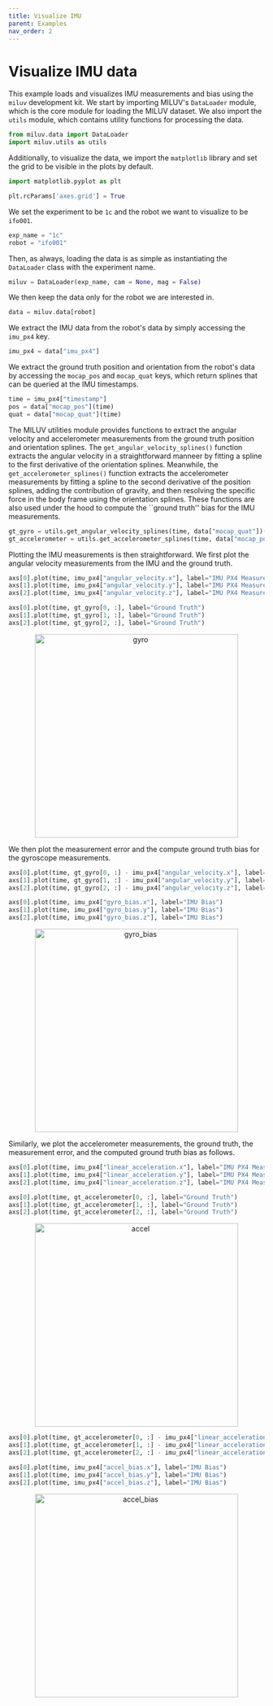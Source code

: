 ```yaml
---
title: Visualize IMU
parent: Examples
nav_order: 2
---
```


# Visualize IMU data

This example loads and visualizes IMU measurements and bias using the `miluv` development kit. We start by importing MILUV's `DataLoader` module, which is the core module for loading the MILUV dataset. We also import the `utils` module, which contains utility functions for processing the data.

```py
from miluv.data import DataLoader
import miluv.utils as utils
```

Additionally, to visualize the data, we import the `matplotlib` library and set the grid to be visible in the plots by default.

```py
import matplotlib.pyplot as plt

plt.rcParams['axes.grid'] = True
```

We set the experiment to be `1c` and the robot we want to visualize to be `ifo001`.

```py
exp_name = "1c"
robot = "ifo001"
```

Then, as always, loading the data is as simple as instantiating the `DataLoader` class with the experiment name.

```py
miluv = DataLoader(exp_name, cam = None, mag = False)
```

We then keep the data only for the robot we are interested in.

```py
data = miluv.data[robot]
```

We extract the IMU data from the robot's data by simply accessing the `imu_px4` key.

```py
imu_px4 = data["imu_px4"]
```

We extract the ground truth position and orientation from the robot's data by accessing the `mocap_pos` and `mocap_quat` keys, which return splines that can be queried at the IMU timestamps.

```py
time = imu_px4["timestamp"]
pos = data["mocap_pos"](time)
quat = data["mocap_quat"](time)
```

The MILUV utilities module provides functions to extract the angular velocity and accelerometer measurements from the ground truth position and orientation splines. The `get_angular_velocity_splines()` function extracts the angular velocity in a straightforward manneer by fitting a spline to the first derivative of the orientation splines. Meanwhile, the `get_accelerometer_splines()` function extracts the accelerometer measurements by fitting a spline to the second derivative of the position splines, adding the contribution of gravity, and then resolving the specific force in the body frame using the orientation splines. These functions are also used under the hood to compute the ``ground truth'' bias for the IMU measurements.

```py
gt_gyro = utils.get_angular_velocity_splines(time, data["mocap_quat"])(time)
gt_accelerometer = utils.get_accelerometer_splines(time, data["mocap_pos"], data["mocap_quat"])(time)
```

Plotting the IMU measurements is then straightforward. We first plot the angular velocity measurements from the IMU and the ground truth.

```py
axs[0].plot(time, imu_px4["angular_velocity.x"], label="IMU PX4 Measurement")
axs[1].plot(time, imu_px4["angular_velocity.y"], label="IMU PX4 Measurement")
axs[2].plot(time, imu_px4["angular_velocity.z"], label="IMU PX4 Measurement")

axs[0].plot(time, gt_gyro[0, :], label="Ground Truth")
axs[1].plot(time, gt_gyro[1, :], label="Ground Truth")
axs[2].plot(time, gt_gyro[2, :], label="Ground Truth")
```

<p align="center">
<img src="https://decargroup.github.io/miluv/assets/imu/gyro.png" alt="gyro" width="400" class="center"/>
</p>

We then plot the measurement error and the compute ground truth bias for the gyroscope measurements.

```py
axs[0].plot(time, gt_gyro[0, :] - imu_px4["angular_velocity.x"], label="Measurement Error")
axs[1].plot(time, gt_gyro[1, :] - imu_px4["angular_velocity.y"], label="Measurement Error")
axs[2].plot(time, gt_gyro[2, :] - imu_px4["angular_velocity.z"], label="Measurement Error")
```

```py
axs[0].plot(time, imu_px4["gyro_bias.x"], label="IMU Bias")
axs[1].plot(time, imu_px4["gyro_bias.y"], label="IMU Bias")
axs[2].plot(time, imu_px4["gyro_bias.z"], label="IMU Bias")
```

<p align="center">
<img src="https://decargroup.github.io/miluv/assets/imu/gyro_bias.png" alt="gyro_bias" width="400" class="center"/>
</p>

Similarly, we plot the accelerometer measurements, the ground truth, the measurement error, and the computed ground truth bias as follows.

```py
axs[0].plot(time, imu_px4["linear_acceleration.x"], label="IMU PX4 Measurement")
axs[1].plot(time, imu_px4["linear_acceleration.y"], label="IMU PX4 Measurement")
axs[2].plot(time, imu_px4["linear_acceleration.z"], label="IMU PX4 Measurement")
```

```py
axs[0].plot(time, gt_accelerometer[0, :], label="Ground Truth")
axs[1].plot(time, gt_accelerometer[1, :], label="Ground Truth")
axs[2].plot(time, gt_accelerometer[2, :], label="Ground Truth")
```

<p align="center">
<img src="https://decargroup.github.io/miluv/assets/imu/accel.png" alt="accel" width="400" class="center"/>
</p>

```py
axs[0].plot(time, gt_accelerometer[0, :] - imu_px4["linear_acceleration.x"], label="Measurement Error")
axs[1].plot(time, gt_accelerometer[1, :] - imu_px4["linear_acceleration.y"], label="Measurement Error")
axs[2].plot(time, gt_accelerometer[2, :] - imu_px4["linear_acceleration.z"], label="Measurement Error")
```

```py
axs[0].plot(time, imu_px4["accel_bias.x"], label="IMU Bias")
axs[1].plot(time, imu_px4["accel_bias.y"], label="IMU Bias")
axs[2].plot(time, imu_px4["accel_bias.z"], label="IMU Bias")
```

<p align="center">
<img src="https://decargroup.github.io/miluv/assets/imu/accel_bias.png" alt="accel_bias" width="400" class="center"/>
</p>
